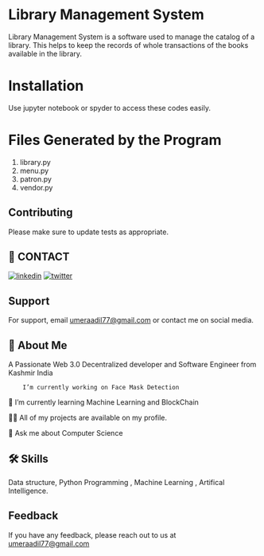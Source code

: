 # Library Management System

Library Management System is a
software used to manage the
catalog of a library. This helps to
keep the records of whole
transactions of the books available
in the library.

# Installation

Use jupyter notebook or spyder to access these codes easily.


# Files Generated by the Program 
1. library.py
2. menu.py
3. patron.py
4. vendor.py


## Contributing

Please make sure to update tests as appropriate.

## 🔗 CONTACT
[![linkedin](https://img.shields.io/badge/linkedin-0A66C2?style=for-the-badge&logo=linkedin&logoColor=white)](https://www.linkedin.com/in/umeraadil)
[![twitter](https://img.shields.io/badge/twitter-1DA1F2?style=for-the-badge&logo=twitter&logoColor=white)](https://twitter.com/umer_aadil)


## Support

For support, email umeraadil77@gmail.com or contact me on social media.


## 🚀 About Me
A Passionate Web 3.0 Decentralized developer and Software Engineer from Kashmir India

        I’m currently working on Face Mask Detection

🌱 I’m currently learning Machine Learning and BlockChain

👨‍💻 All of my projects are available on my profile.

💬 Ask me about Computer Science


## 🛠 Skills
Data structure, Python Programming , Machine Learning , Artifical Intelligence.


## Feedback

If you have any feedback, please reach out to us at umeraadil77@gmail.com

